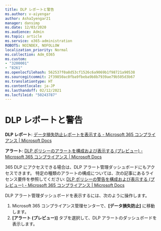 ```yaml
---
title: DLP レポートと警告
ms.author: v-aiyengar
author: AshaIyengar21
manager: dansimp
ms.date: 12/03/2020
ms.audience: Admin
ms.topic: article
ms.service: o365-administration
ROBOTS: NOINDEX, NOFOLLOW
localization_priority: Normal
ms.collection: Adm_O365
ms.custom:
- "3200001"
- "8261"
ms.openlocfilehash: 562537f0a8d53cf1526c6a9069b1f98721a90538
ms.sourcegitcommit: 2f39850ac0fba9fbeba9b8b7939ae79b505d3b67
ms.translationtype: HT
ms.contentlocale: ja-JP
ms.lasthandoff: 02/12/2021
ms.locfileid: "50243787"
---
```

# <a name="dlp-reporting-and-alerts"></a>DLP レポートと警告

**DLP レポート**: [データ損失防止レポートを表示する - Microsoft 365 コンプライアンス | Microsoft Docs](https://docs.microsoft.com/microsoft-365/compliance/view-the-dlp-reports?view=o365-worldwide&preserve-view=true)

**アラート**: [DLP ポリシーのアラートを構成および表示する (プレビュー) - Microsoft 365 コンプライアンス | Microsoft Docs](https://docs.microsoft.com/microsoft-365/compliance/dlp-configure-view-alerts-policies?view=o365-worldwide&preserve-view=true)

 365 DLP にアクセスできる場合は、DLP アラート管理ダッシュボードにもアクセスできます。  特定の種類のアラートの構成については、次の記事にあるライセンス要件を参照してください: [DLP ポリシーの警告を構成および表示する (プレビュー) - Microsoft 365 コンプライアンス | Microsoft Docs](https://docs.microsoft.com/microsoft-365/compliance/dlp-configure-view-alerts-policies?view=o365-worldwide#licensing-for-alert-configuration-options&preserve-view=true)

DLP アラート管理ダッシュボードを表示するには、次のように操作します。

1. Microsoft 365 コンプライアンス管理センターで、**[データ損失防止]** に移動します。
1. **[アラート (プレビュー)]** タブを選択して、DLP アラートのダッシュボードを表示します。